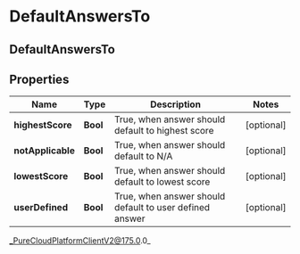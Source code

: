 # DefaultAnswersTo

## DefaultAnswersTo

## Properties

|Name | Type | Description | Notes|
|------------ | ------------- | ------------- | -------------|
| **highestScore** | **Bool** | True, when answer should default to highest score | [optional] |
| **notApplicable** | **Bool** | True, when answer should default to N/A | [optional] |
| **lowestScore** | **Bool** | True, when answer should default to lowest score | [optional] |
| **userDefined** | **Bool** | True, when answer should default to user defined answer | [optional] |



_PureCloudPlatformClientV2@175.0.0_
